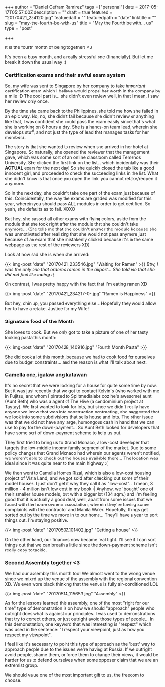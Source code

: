 +++
author = "Daniel Cefram Ramirez"
tags = ["personal"]
date = 2017-05-17T05:57:00Z
description = ""
draft = true
featured = "20170421_234120.jpg"
featuredalt = ""
featuredpath = "date"
linktitle = ""
slug = "may-the-fourth-be-with-us"
title = "May the Fourth be with... us"
type = "post"

+++

It is the fourth month of being together! <3

It's been a busy month, and a really stressful one (financially). But let me break it down the usual way :)

### Certification exams and their awful exam system

So, my wife was sent to Singapore by her company to take _important_ certification exam which I believe would propel her worth in the company by a mile :D The cool part is... she didn't even review well, in that I mean, I saw her review only once.

By the time she came back to the Philippines, she told me how she failed in an epic way. No, no, she didn't fail because she didn't review or anything like that, I was confident she could pass the exam easily since that's what she is working on 8 hours a day. She is a hands-on team lead, wherein she develops stuff, and not just the type of lead that manages tasks for her members.

The story is that she wanted to review when she arrived in her hotel at Singapore. So naturally, she opened the reviewer that the management gave, which was some sort of an online classroom called Temenos University. She clicked the first link on the list... which incidentally was their **ACTUAL** exam for the next day! So she quickly closed the tab like a good innocent girl, and proceeded to check the succeeding links in the list. What she didn't know is that once you open the link, you cannot retake/reopen it anymore.

So in the next day, she couldn't take one part of the exam just because of this. Coincidentally, the way the exams are graded was modified for this year, wherein you should pass ALL modules in order to get certified. So yeah, she defaults as to fail. XOXO

But hey, she passed all other exams with flying colors, aside from the module that she took right after the module that she couldn't take anymore... (She tells me that she couldn't answer the module because she was unmotivated after realizing that she would not pass anymore just because of an exam that she mistakenly clicked because it's in the same webpage as the rest of the reviewers XD)

Look at how sad she is when she arrived:

{{< img-post "date" "20170421_233546.jpg" "Waiting for Ramen" >}}
_Btw, I was the only one that ordered ramen in the airport... She told me that she did not feel like eating :(_

On contrast, I was pretty happy with the fact that I'm eating ramen XD

{{< img-post "date" "20170421_234217-0-.jpg" "Ramen is Happiness" >}}

But hey, chin up, you passed everything else... Hopefully they would allow her to have a retake. Justice for my Wife!

### Signature food of the Month

She loves to cook. But we only got to take a picture of one of her tasty looking pasta this month:

{{< img-post "date" "20170428_140916.jpg" "Fourth Month Pasta" >}}

She did cook a lot this month, because we had to cook food for ourselves due to budget constraints... and the reason is what I'll talk about next.

### Camella one, igalaw ang katawan

It's no secret that we were looking for a house for quite some time by now. But it was just recently that we got to contact Kelvin's (who worked with me in Fujitsu, and whom I pirated to Splitmedialabs coz he's awesome) aunt (Aunt Beth) who was a agent of The Hive (a condominium project at Taytay). We first wanted to look for lots, but since we didn't really have anyone we knew that was into construction contracting, she suggested that we look into some subdivisions that sells house and lots. The other issue was that we did not have any large, humongous cash in hand that we can use to pay for the down-payment... So Aunt Beth looked for developers that have some sort of down-payment scheme to help us out.

They first tried to bring us to Grand Monaco, a low-cost developer that targets the low-middle income family segment of the market. Due to some policy changes that Grand Monaco had wherein our agents weren't notified, we weren't able to check out the houses available there... The location was ideal since it was quite near to the main highway :(

We then went to Camella Homes Rizal, which is also a low-cost housing project of Vista Land, and we got sold after checking out some of their model houses. I just don't get it why they call it as "low-cost"... I mean, 3 million - 4 million isn't low cost in my book :| Anyhow, we 'bought' one of their smaller house models, but with a bigger lot (134 sqm.) and I'm feeling good that it is actually a good deal, well, apart from some issues that we found with the home owners association, wherein they're having some complaints with the contractor and Manila Water. Hopefully, things get sorted out by the time we move in to our home... They'll have a year to sort things out. I'm staying positive.

{{< img-post "date" "20170507_101402.jpg" "Getting a house" >}}

On the other hand, our finances now became real tight. I'll see if I can sort things out that we can breath a little since the down-payment scheme isn't really easy to tackle.

### Second Assembly together <3

We had our assembly this month too! We almost went to the wrong venue since we mixed up the venue of the assembly with the regional convention XD. We even wore black thinking that the venue is fully air-conditioned LOL

{{< img-post "date" "20170514_115653.jpg" "Assembly" >}}

As for the lessons learned this assembly, one of the most "right for our time" type of demonstration is on how we should "approach" people who outright does what is against our principles. I was used to demonstrations that try to correct others, or just outright avoid those types of people... In this demonstration, one keyword that was interesting is "respect" which was used in the sentence: "I respect your viewpoint, just as how you respect my viewpoint".

I feel like it's necessary to point this type of approach as the 'best' way to approach people due to the issues we're having at Russia. If we outright avoid people, shame them, or force them to change their views, it would be harder for us to defend ourselves when some opposer claim that we are an extremist group.

We should value one of the most important gift to us, the freedom to choose.
